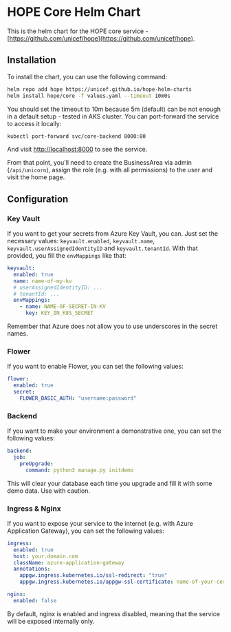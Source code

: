 # HOPE Core Helm Chart

This is the helm chart for the HOPE core service - [https://github.com/unicef/hope](https://github.com/unicef/hope).

## Installation

To install the chart, you can use the following command:

```bash
helm repo add hope https://unicef.github.io/hope-helm-charts
helm install hope/core -f values.yaml --timeout 10m0s
```

You should set the timeout to 10m because 5m (default) can be not enough in a default setup - tested in AKS cluster.
You can port-forward the service to access it locally:

```bash
kubectl port-forward svc/core-backend 8000:80
```

And visit [http://localhost:8000](http://localhost:8000) to see the service.

From that point, you'll need to create the BusinessArea via admin (`/api/unicorn`), assign the role (e.g. with all permissions) to the user and visit the home page.

## Configuration

### Key Vault

If you want to get your secrets from Azure Key Vault, you can. Just set the necessary values: `keyvault.enabled`, `keyvault.name`, `keyvault.userAssignedIdentityID` and `keyvault.tenantId`. With that provided, you fill the `envMappings` like that:

```yaml
keyvault:
  enabled: true
  name: name-of-my-kv
  # userAssignedIdentityID: ...
  # tenantId: ...
  envMappings:
    - name: NAME-OF-SECRET-IN-KV
      key: KEY_IN_K8S_SECRET
```

Remember that Azure does not allow you to use underscores in the secret names.

### Flower

If you want to enable Flower, you can set the following values:

```yaml
flower:
  enabled: true
  secret:
    FLOWER_BASIC_AUTH: "username:password"
```

### Backend

If you want to make your environment a demonstrative one, you can set the following values:

```yaml
backend:
  job:
    preUpgrade:
      command: python3 manage.py initdemo
```

This will clear your database each time you upgrade and fill it with some demo data. Use with caution.

### Ingress & Nginx

If you want to expose your service to the internet (e.g. with Azure Application Gateway), you can set the following values:

```yaml
ingress:
  enabled: true
  host: your.domain.com
  className: azure-application-gateway
  annotations:
    appgw.ingress.kubernetes.io/ssl-redirect: "true"
    appgw.ingress.kubernetes.io/appgw-ssl-certificate: name-of-your-cert

nginx:
  enabled: false
```

By default, nginx is enabled and ingress disabled, meaning that the service will be exposed internally only.